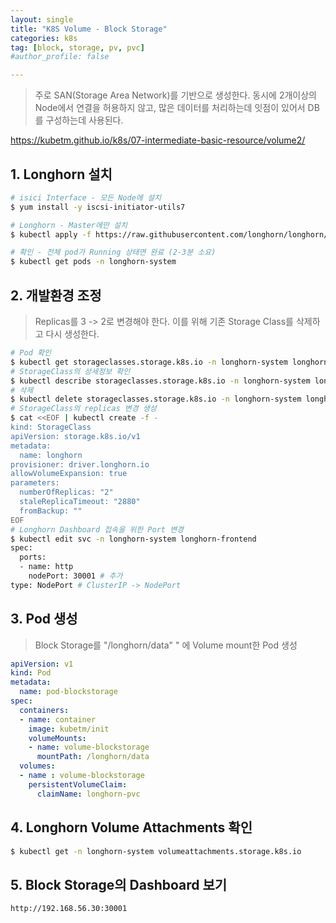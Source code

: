 ```yaml
---
layout: single
title: "K8S Volume - Block Storage"
categories: k8s
tag: [block, storage, pv, pvc]
#author_profile: false

---
```


> 주로 SAN(Storage Area Network)를 기반으로 생성한다. 동시에 2개이상의 Node에서 연결을 허용하지 않고, 많은 데이터를 처리하는데 잇점이 있어서 DB를 구성하는데 사용된다.

https://kubetm.github.io/k8s/07-intermediate-basic-resource/volume2/

## 1. Longhorn 설치

```bash
# isici Interface - 모든 Node에 설치
$ yum install -y iscsi-initiator-utils7

# Longhorn - Master에만 설치
$ kubectl apply -f https://raw.githubusercontent.com/longhorn/longhorn/master/deploy/longhorn.yaml

# 확인 - 전체 pod가 Running 상태면 완료 (2-3분 소요)
$ kubectl get pods -n longhorn-system
```



## 2. 개발환경 조정

> Replicas를 3 -> 2로 변경해야 한다. 이를 위해 기존 Storage Class를 삭제하고 다시 생성한다.

```bash
# Pod 확인
$ kubectl get storageclasses.storage.k8s.io -n longhorn-system longhorn
# StorageClass의 상세정보 확인
$ kubectl describe storageclasses.storage.k8s.io -n longhorn-system longhorn
# 삭제
$ kubectl delete storageclasses.storage.k8s.io -n longhorn-system longhorn
# StorageClass의 replicas 변경 생성
$ cat <<EOF | kubectl create -f -
kind: StorageClass
apiVersion: storage.k8s.io/v1
metadata:
  name: longhorn
provisioner: driver.longhorn.io
allowVolumeExpansion: true
parameters:
  numberOfReplicas: "2"
  staleReplicaTimeout: "2880"
  fromBackup: ""
EOF
# Longhorn Dashboard 접속을 위한 Port 변경
$ kubectl edit svc -n longhorn-system longhorn-frontend
spec:
  ports:
  - name: http
    nodePort: 30001 # 추가
type: NodePort # ClusterIP -> NodePort
```



## 3. Pod 생성

> Block Storage를 "/longhorn/data" " 에 Volume mount한 Pod 생성

```yaml
apiVersion: v1
kind: Pod
metadata:
  name: pod-blockstorage
spec:
  containers:
  - name: container
    image: kubetm/init
    volumeMounts:
    - name: volume-blockstorage
      mountPath: /longhorn/data
  volumes:
  - name : volume-blockstorage
    persistentVolumeClaim:
      claimName: longhorn-pvc
```



## 4. Longhorn Volume Attachments 확인

```bash
$ kubectl get -n longhorn-system volumeattachments.storage.k8s.io
```



## 5. Block Storage의 Dashboard 보기

```html
http://192.168.56.30:30001
```



